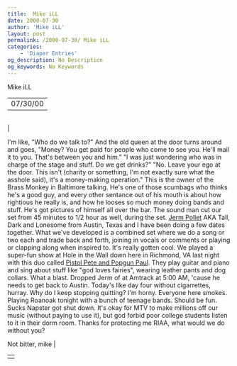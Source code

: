 ```yaml
---
title:  Mike iLL 
date: 2000-07-30
author: 'Mike iLL'
layout: post
permalink: /2000-07-30/ Mike iLL 
categories:
    - 'Diaper Entries'
og_description: No Description
og_keywords: No Keywords
---
```

<style>
body {
  background-color: ;
  color: ;
}
a {
  color: ;
}
a:active {
  color: ;
}
a:visited {
  color: ;
}
</style>
   Mike iLL     



|  |
| --- |
| 07/30/00  |

  
  



|  |
| --- |
| 


I'm like, "Who do we talk to?" And the old queen at the door turns around and goes, "Money? You get paid for people who come to see you. He'll mail it to you. That's between you and him."
"I was just wondering who was in charge of the stage and stuff. Do we get drinks?" 
"No. Leave your ego at the door. This isn't (charity or something, I'm not exactly sure what the asshole said), it's a money-making operation."
This is the owner of the Brass Monkey in Baltimore talking. He's one of those scumbags who thinks he's a good guy, and every other sentance out of his mouth is about how rightious he really is, and how he looses so much money doing bands and stuff. He's got pictures of himself all over the bar.
The sound man cut our set from 45 minutes to 1/2 hour as well, during the set.
[Jerm Pollet](http://www.jermpollet.com) AKA Tall, Dark and Lonesome from Austin, Texas and I have been doing a few dates together. What we've developed is a combined set where we do a song or two each and trade back and forth, joining in vocals or comments or playing or clapping along when inspired to. It's really gotten cool. We played a super-fun show at Hole in the Wall down here in Richmond, VA last night with this duo called [Pistol Pete and Popgun Paul](http://welcome.to/pete%26paul). They play guitar and piano and sing about stuff like "god loves fairies", wearing leather pants and dog collars. What a blast.
Dropped Jerm of at Amtrack at 5:00 AM, 'cause he needs to get back to Austin.
Today's like day four without cigarrettes, hurray. Why do I keep stopping quitting?
I'm horny. Everyone here smokes. Playing Roanoak tonight with a bunch of teenage bands. Should be fun. 
Sucks Napster got shut down. It's okay for MTV to make millions off our music (without paying to use it), but god forbid poor college students listen to it in their dorm room. Thanks for protecting me RIAA, what would we do without you?




  Not bitter, mike
 |

   



|  |
| --- |
|  |

   
   
   
   

  


